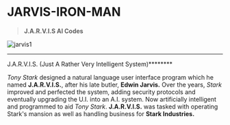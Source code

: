 # JARVIS-IRON-MAN
> **J.A.R.V.I.S AI Codes**

![jarvis1](https://github.com/codingLawrex18/JARVIS-IRON-IRON-MAN-/assets/118041941/3e135df0-a792-4899-892e-a73d633f3677)

****
J.A.R.V.I.S. (Just A Rather Very Intelligent System)********

_Tony Stark_ designed a natural language user interface program which he named **J.A.R.V.I.S.**, after his late butler, **Edwin Jarvis.**
Over the years, _Stark_ improved and perfected the system, adding security protocols and eventually upgrading the U.I. into an A.I. system. 
Now artificially intelligent and programmed to aid _Tony Stark_.
**J.A.R.V.I.S.** was tasked with operating Stark's mansion as well as handling business for **Stark Industries.**

